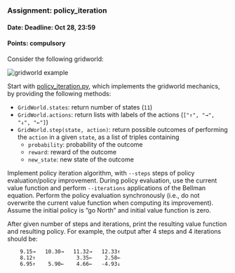 ### Assignment: policy_iteration
#### Date: Deadline: Oct 28, 23:59
#### Points: **compulsory**

Consider the following gridworld:

![gridworld example](https://raw.githubusercontent.com/ufal/npfl122/past-1819/tasks/policy_iteration.svg?sanitize=true)

Start with [policy_iteration.py](https://github.com/ufal/npfl122/tree/past-1819/labs/02/policy_iteration.py),
which implements the gridworld mechanics, by providing the following methods:
- `GridWorld.states`: return number of states (`11`)
- `GridWorld.actions`: return lists with labels of the actions (`["↑", "→", "↓", "←"]`)
- `GridWorld.step(state, action)`: return possible outcomes of performing the
  `action` in a given `state`, as a list of triples containing
  - `probability`: probability of the outcome
  - `reward`: reward of the outcome
  - `new_state`: new state of the outcome

Implement policy iteration algorithm, with `--steps` steps of policy
evaluation/policy improvement. During policy evaluation, use the current value
function and perform `--iterations` applications of the Bellman equation.
Perform the policy evaluation synchronously (i.e., do not overwrite the current
value function when computing its improvement). Assume the initial policy is
“go North” and initial value function is zero.

After given number of steps and iterations, print the resulting value function
and resulting policy. For example, the output after 4 steps and 4 iterations
should be:
```
    9.15→   10.30→   11.32→   12.33↑
    8.12↑             3.35←    2.58←
    6.95↑    5.90←    4.66←   -4.93↓
```
